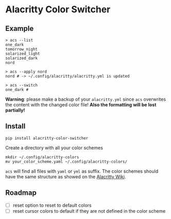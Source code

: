 # Alacritty Color Switcher

## Example
```
> acs --list
one_dark
tomorrow_night
solarized_light
solarized_dark
nord

> acs --apply nord
nord # -> ~/.config/alacritty/alacritty.yml is updated

> acs --switch
one_dark #
```

**Warning**: please make a backup of your `alacritty.yml` since `acs` overwrites
the content with the changed color file! **Also the formatting will be lost
partially!**


## Install
```
pip install alacritty-color-switcher
```

Create a directory with all your color schemes
```
mkdir ~/.config/alacritty-colors
mv your_color_scheme.yaml ~/.config/alacritty-colors/
```

`acs` will find all files with `yaml` or `yml` as suffix.
The color schemes should have the same structure as showed on the [Alacritty
Wiki](https://github.com/jwilm/alacritty/wiki/Color-schemes).

## Roadmap
  * [ ] reset option to reset to default colors
  * [ ] reset cursor colors to default if they are not defined in the color
      scheme
